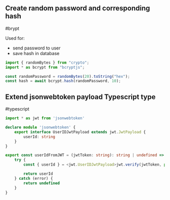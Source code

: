 ## Create random password and corresponding hash
#brypt

Used for:
- send password to user
- save hash in database

```typescript
import { randomBytes } from "crypto";
import * as bcrypt from "bcryptjs";

const randomPassword = randomBytes(20).toString("hex");
const hash = await bcrypt.hash(randomPassword, 10);
```

## Extend jsonwebtoken payload Typescript type
#typescript

```typescript
import * as jwt from 'jsonwebtoken'

declare module 'jsonwebtoken' {
    export interface UserIDJwtPayload extends jwt.JwtPayload {
        userId: string
    }
}

export const userIdFromJWT = (jwtToken: string): string | undefined => {
    try {
        const { userId } = <jwt.UserIDJwtPayload>jwt.verify(jwtToken, process.env.JWT_COOKIE_SECRET || 'MISSING_SECRET')

        return userId
    } catch (error) {
        return undefined
    }
}
```
